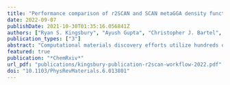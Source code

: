 ```yaml
---
title: "Performance comparison of r2SCAN and SCAN metaGGA density functionals for solid materials via an automated, high-throughput computational workflow"
date: 2022-09-07
publishDate: 2021-10-30T01:35:16.056841Z
authors: ["Ryan S. Kingsbury", "Ayush Gupta", "Christopher J. Bartel", "Shyam Dwaraknath", "Matthew Horton", "Kristin A. Persson"]
publication_types: ["3"]
abstract: "Computational materials discovery efforts utilize hundreds or thousands of density functional theory (DFT) calculations to predict material properties. Historically, such efforts have performed calculations at the generalized gradient approximation (GGA) level of theory due to its efficient compromise between accuracy and computational reliability. However, high-throughput calculations at the higher metaGGA level of theory are becoming feasible. The Strongly Constrainted and Appropriately Normed (SCAN) metaGGA functional offers superior accuracy to GGA across much of chemical space, making it appealing as a general-purpose metaGGA functional, but it suffers from numerical instabilities that impede it's use in high-throughput workflows. The recently-developed r2SCAN metaGGA functional promises accuracy similar to SCAN in addition to more robust numerical performance. However, its performance compared to SCAN has yet to be evaluated over a large group of solid materials. In this work, we compared r2SCAN and SCAN predictions for key properties of approximately 6,000 solid materials using a newly-developed high-throughput computational workflow. We find that r2SCAN predicts formation energies more accurately than SCAN and PBEsol for both strongly- and weakly-bound materials and that r2SCAN predicts systematically larger lattice constants than SCAN. We also find that r2SCAN requires modestly fewer computational resources than SCAN and offers significantly more reliable convergence. Thus, our large-scale benchmark confirms that r2SCAN has delivered on its promises of numerical efficiency and accuracy, making it a preferred choice for high-throughput metaGGA calculations."
featured: true
publication: "*ChemRxiv*"
url_pdf: "publications/kingsbury-publication-r2scan-workflow-2022.pdf"
doi: "10.1103/PhysRevMaterials.6.013801"
---
```


